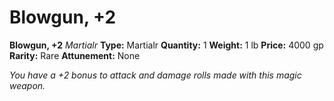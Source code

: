 # Blowgun, +2

**Blowgun, +2**
_Martialr_
**Type:** Martialr
**Quantity:** 1
**Weight:** 1 lb
**Price:** 4000 gp
**Rarity:** Rare
**Attunement:** None

*You have a +2 bonus to attack and damage rolls made with this magic weapon.*